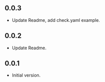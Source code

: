 ## 0.0.3

- Update Readme, add check.yaml example.

## 0.0.2

- Update Readme.

## 0.0.1

- Initial version.
